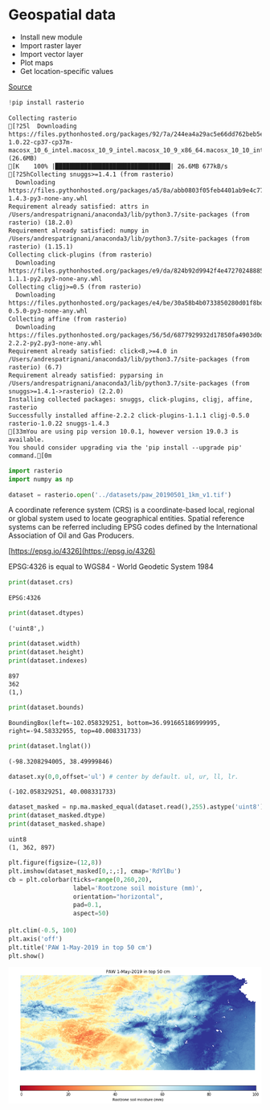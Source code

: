 # Geospatial data

- Install new module
- Import raster layer
- Import vector layer
- Plot maps
- Get location-specific values

[Source](https://rasterio.readthedocs.io/en/stable/intro.html)


```python
!pip install rasterio
```

    Collecting rasterio
    [?25l  Downloading https://files.pythonhosted.org/packages/92/7a/244ea4a29ac5e66dd762beb5e5553dcc1de21fe8a7d7d378b8d0f12fef5b/rasterio-1.0.22-cp37-cp37m-macosx_10_6_intel.macosx_10_9_intel.macosx_10_9_x86_64.macosx_10_10_intel.macosx_10_10_x86_64.whl (26.6MB)
    [K    100% |████████████████████████████████| 26.6MB 677kB/s 
    [?25hCollecting snuggs>=1.4.1 (from rasterio)
      Downloading https://files.pythonhosted.org/packages/a5/8a/abb0803f05feb4401ab9e4c776ce11f0048b6cb0f2d84ace97cd93d7da04/snuggs-1.4.3-py3-none-any.whl
    Requirement already satisfied: attrs in /Users/andrespatrignani/anaconda3/lib/python3.7/site-packages (from rasterio) (18.2.0)
    Requirement already satisfied: numpy in /Users/andrespatrignani/anaconda3/lib/python3.7/site-packages (from rasterio) (1.15.1)
    Collecting click-plugins (from rasterio)
      Downloading https://files.pythonhosted.org/packages/e9/da/824b92d9942f4e472702488857914bdd50f73021efea15b4cad9aca8ecef/click_plugins-1.1.1-py2.py3-none-any.whl
    Collecting cligj>=0.5 (from rasterio)
      Downloading https://files.pythonhosted.org/packages/e4/be/30a58b4b0733850280d01f8bd132591b4668ed5c7046761098d665ac2174/cligj-0.5.0-py3-none-any.whl
    Collecting affine (from rasterio)
      Downloading https://files.pythonhosted.org/packages/56/5d/6877929932d17850fa4903d0db8233ec8ed35aab7ceae96fa44ea6d479bd/affine-2.2.2-py2.py3-none-any.whl
    Requirement already satisfied: click<8,>=4.0 in /Users/andrespatrignani/anaconda3/lib/python3.7/site-packages (from rasterio) (6.7)
    Requirement already satisfied: pyparsing in /Users/andrespatrignani/anaconda3/lib/python3.7/site-packages (from snuggs>=1.4.1->rasterio) (2.2.0)
    Installing collected packages: snuggs, click-plugins, cligj, affine, rasterio
    Successfully installed affine-2.2.2 click-plugins-1.1.1 cligj-0.5.0 rasterio-1.0.22 snuggs-1.4.3
    [33mYou are using pip version 10.0.1, however version 19.0.3 is available.
    You should consider upgrading via the 'pip install --upgrade pip' command.[0m



```python
import rasterio
import numpy as np

```


```python
dataset = rasterio.open('../datasets/paw_20190501_1km_v1.tif')
```

A coordinate reference system (CRS) is a coordinate-based local, regional or global system used to locate geographical entities. Spatial reference systems can be referred including EPSG codes defined by the International Association of Oil and Gas Producers.

[https://epsg.io/4326](https://epsg.io/4326)

EPSG:4326 is equal to WGS84 - World Geodetic System 1984


```python
print(dataset.crs)
```

    EPSG:4326



```python
print(dataset.dtypes)
```

    ('uint8',)



```python
print(dataset.width)
print(dataset.height)
print(dataset.indexes)
```

    897
    362
    (1,)



```python
print(dataset.bounds)
```

    BoundingBox(left=-102.058329251, bottom=36.991665186999995, right=-94.58332955, top=40.008331733)



```python
print(dataset.lnglat())
```

    (-98.3208294005, 38.49999846)



```python
dataset.xy(0,0,offset='ul') # center by default. ul, ur, ll, lr.
```




    (-102.058329251, 40.008331733)




```python
dataset_masked = np.ma.masked_equal(dataset.read(),255).astype('uint8')
print(dataset_masked.dtype)
print(dataset_masked.shape)
```

    uint8
    (1, 362, 897)



```python
plt.figure(figsize=(12,8))
plt.imshow(dataset_masked[0,:,:], cmap='RdYlBu')
cb = plt.colorbar(ticks=range(0,260,20), 
                  label='Rootzone soil moisture (mm)',
                  orientation="horizontal",
                  pad=0.1,
                  aspect=50)

plt.clim(-0.5, 100)
plt.axis('off')
plt.title('PAW 1-May-2019 in top 50 cm')
plt.show()

```


![png](mapping_files/mapping_12_0.png)

